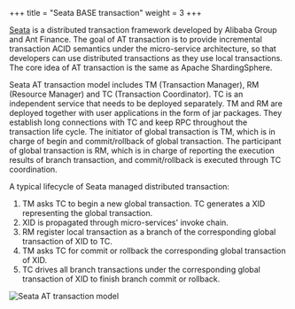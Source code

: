 +++
title = "Seata BASE transaction"
weight = 3
+++

[Seata](https://github.com/seata/seata) is a distributed transaction framework developed by Alibaba Group and Ant Finance. 
The goal of AT transaction is to provide incremental transaction ACID semantics under the micro-service architecture, 
so that developers can use distributed transactions as they use local transactions. 
The core idea of AT transaction is the same as Apache ShardingSphere.

Seata AT transaction model includes TM (Transaction Manager), RM (Resource Manager) and TC (Transaction Coordinator). 
TC is an independent service that needs to be deployed separately. 
TM and RM are deployed together with user applications in the form of jar packages. 
They establish long connections with TC and keep RPC throughout the transaction life cycle.
The initiator of global transaction is TM, which is in charge of begin and commit/rollback of global transaction.
The participant of global transaction is RM, which is in charge of reporting the execution results of branch transaction, and commit/rollback is executed through TC coordination.

A typical lifecycle of Seata managed distributed transaction:

1. TM asks TC to begin a new global transaction. TC generates a XID representing the global transaction.
2. XID is propagated through micro-services' invoke chain.
3. RM register local transaction as a branch of the corresponding global transaction of XID to TC.
4. TM asks TC for commit or rollback the corresponding global transaction of XID.
5. TC drives all branch transactions under the corresponding global transaction of XID to finish branch commit or rollback.

![Seata AT transaction model](https://shardingsphere.apache.org/document/current/img/transaction/seata-at-transaction.png)
